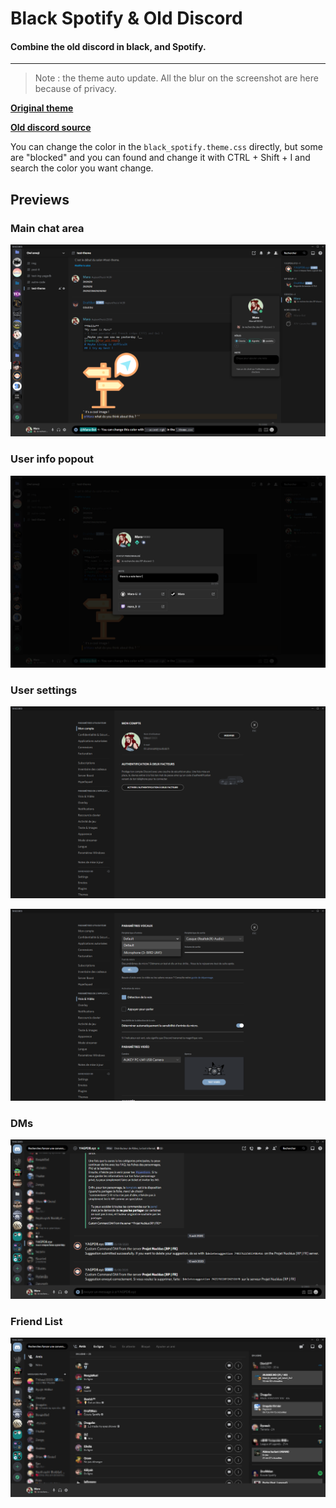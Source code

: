 # Black Spotify & Old Discord
#### Combine the old discord in black, and Spotify.
<hr>

> Note : the theme auto update.
> All the blur on the screenshot are here because of privacy.

[**Original theme**](https://github.com/CapnKitten/BetterDiscord/tree/master/Spotify-Discord)

[**Old discord source**](https://github.com/fluffingtons/revert-discord)

You can change the color in the `black_spotify.theme.css` directly, but some are "blocked" and you can found and change it with CTRL + Shift + I and search the color you want change.

## Previews
### Main chat area

![discord_001](https://raw.githubusercontent.com/Mara-Li/Spotify-Discord/master/screenshot/1.png)


### User info popout

![discord-002](https://raw.githubusercontent.com/Mara-Li/Spotify-Discord/master/screenshot/2.png)

### User settings

![discord-003](https://raw.githubusercontent.com/Mara-Li/Spotify-Discord/master/screenshot/3.png)

![discord-004](https://github.com/Mara-Li/Spotify-Discord/blob/master/screenshot/4.png)

### DMs

![discord-005](https://raw.githubusercontent.com/Mara-Li/Spotify-Discord/master/screenshot/5.png)

### Friend List

![discord-006](https://raw.githubusercontent.com/Mara-Li/Spotify-Discord/master/screenshot/6.png)
